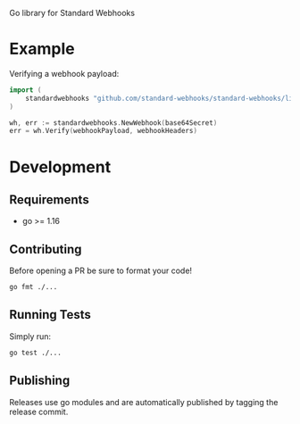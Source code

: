 Go library for Standard Webhooks

# Example

Verifying a webhook payload:

```go
import (
    standardwebhooks "github.com/standard-webhooks/standard-webhooks/libraries/go"
)

wh, err := standardwebhooks.NewWebhook(base64Secret)
err = wh.Verify(webhookPayload, webhookHeaders)
```

# Development

## Requirements

 - go >= 1.16

## Contributing

Before opening a PR be sure to format your code!

```sh
go fmt ./...
```

## Running Tests

Simply run:

```sh
go test ./...
```

## Publishing

Releases use go modules and are automatically published by tagging the release commit.
